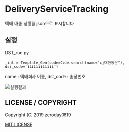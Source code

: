 # DeliveryServiceTracking
택배 배송 상황을 json으로 표시합니다

## 실행
DST_run.py
```python3
_int = Template_Gen(code=Code.search(name="cj대한통운"), dst_code="111111111111")
```
name : 택배회사 이름,
dst_code : 송장번호

![실행결과](https://github.com/zeroday0619/DeliveryServiceTracking/blob/master/image.png)


## LICENSE / COPYRIGHT

Copyright (C) 2019 zeroday0619

[MIT LICENSE](https://github.com/zeroday0619/DeliveryServiceTracking/blob/master/LICENSE)
